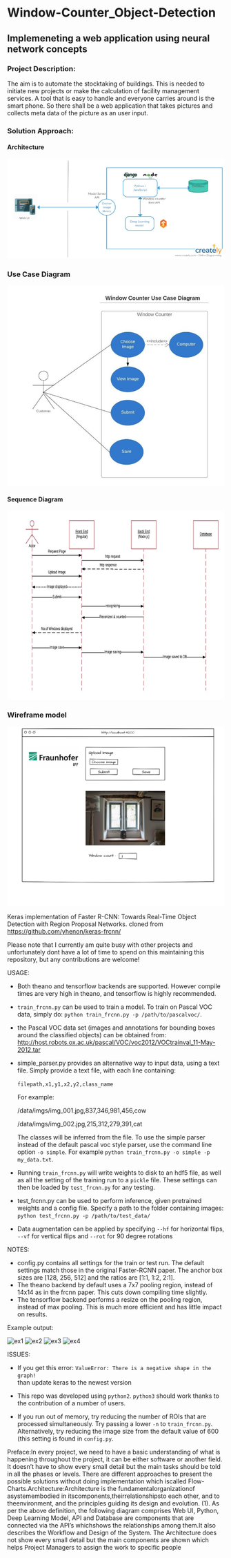 # Window-Counter_Object-Detection
## Implemeneting a web application using neural network concepts

### Project Description:

The aim is to automate the stocktaking of buildings. This is needed to initiate new projects or make the calculation of facility management services. A tool that is easy to handle and everyone carries around is the smart phone. So there shall be a web application that takes pictures and collects meta data of the picture as an user input.

### Solution Approach:

#### Architecture

![](https://github.com/Kamalhsn/Window-Counter_Object-Detection/blob/master/doc_img/Architecture.jpg)

### Use Case Diagram

![](https://github.com/Kamalhsn/Window-Counter_Object-Detection/blob/master/doc_img/Use%20Case%20diagram.jpg)

#### Sequence Diagram

![](https://github.com/Kamalhsn/Window-Counter_Object-Detection/blob/master/doc_img/Sequence%20diagram.jpg)

### Wireframe model

![](https://github.com/Kamalhsn/Window-Counter_Object-Detection/blob/master/doc_img/Wireframe%20model.png)




















Keras implementation of Faster R-CNN: Towards Real-Time Object Detection with Region Proposal Networks.
cloned from https://github.com/yhenon/keras-frcnn/

Please note that I currently am quite busy with other projects and unfortunately dont have a lot of time to spend on this maintaining this repository, but any contributions are welcome!


USAGE:
- Both theano and tensorflow backends are supported. However compile times are very high in theano, and tensorflow is highly recommended.
- `train_frcnn.py` can be used to train a model. To train on Pascal VOC data, simply do:
`python train_frcnn.py -p /path/to/pascalvoc/`. 
- the Pascal VOC data set (images and annotations for bounding boxes around the classified objects) can be obtained from: http://host.robots.ox.ac.uk/pascal/VOC/voc2012/VOCtrainval_11-May-2012.tar
- simple_parser.py provides an alternative way to input data, using a text file. Simply provide a text file, with each
line containing:

    `filepath,x1,y1,x2,y2,class_name`

    For example:

    /data/imgs/img_001.jpg,837,346,981,456,cow
    
    /data/imgs/img_002.jpg,215,312,279,391,cat

    The classes will be inferred from the file. To use the simple parser instead of the default pascal voc style parser,
    use the command line option `-o simple`. For example `python train_frcnn.py -o simple -p my_data.txt`.

- Running `train_frcnn.py` will write weights to disk to an hdf5 file, as well as all the setting of the training run to a `pickle` file. These
settings can then be loaded by `test_frcnn.py` for any testing.

- test_frcnn.py can be used to perform inference, given pretrained weights and a config file. Specify a path to the folder containing
images:
    `python test_frcnn.py -p /path/to/test_data/`
- Data augmentation can be applied by specifying `--hf` for horizontal flips, `--vf` for vertical flips and `--rot` for 90 degree rotations



NOTES:
- config.py contains all settings for the train or test run. The default settings match those in the original Faster-RCNN
paper. The anchor box sizes are [128, 256, 512] and the ratios are [1:1, 1:2, 2:1].
- The theano backend by default uses a 7x7 pooling region, instead of 14x14 as in the frcnn paper. This cuts down compiling time slightly.
- The tensorflow backend performs a resize on the pooling region, instead of max pooling. This is much more efficient and has little impact on results.


Example output:

![ex1](http://i.imgur.com/7Lmb2RC.png)
![ex2](http://i.imgur.com/h58kCIV.png)
![ex3](http://i.imgur.com/EbvGBaG.png)
![ex4](http://i.imgur.com/i5UAgLb.png)

ISSUES:

- If you get this error:
`ValueError: There is a negative shape in the graph!`    
    than update keras to the newest version

- This repo was developed using `python2`. `python3` should work thanks to the contribution of a number of users.

- If you run out of memory, try reducing the number of ROIs that are processed simultaneously. Try passing a lower `-n` to `train_frcnn.py`. Alternatively, try reducing the image size from the default value of 600 (this setting is found in `config.py`.

Preface:In every project, we need to have a basic understanding of what is happening throughout the project, it can be either software or another field. It doesn’t have to show every small detail but the  main  tasks  should  be  told  in  all  the  phases  or  levels. There  are  different  approaches  to present the possible solutions without doing implementation which iscalled Flow-Charts.Architecture:Architecture  is  the  fundamentalorganizationof  asystemembodied  in  itscomponents,theirrelationshipsto each other, and to theenvironment, and the principles guiding its design and evolution. (1). As per the above definition, the following diagram comprises Web UI, Python, Deep Learning Model, API and Database are components that are connected via the API’s whichshows the relationships among them.It  also  describes the  Workflow  and  Design  of  the  System.  The  Architecture  does  not  show every small detail but the main components are shown which helps Project Managers to assign the work to specific people
